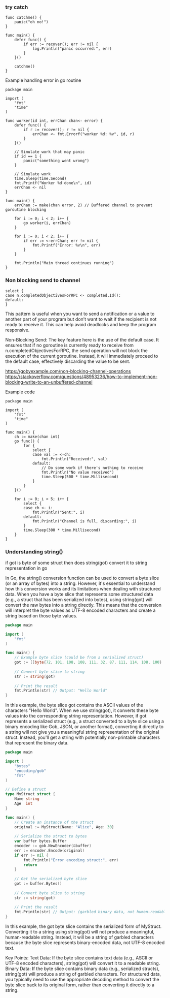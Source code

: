 


### try catch

```
func catchme() {
    panic("oh no!")
}

func main() {
    defer func() {
        if err := recover(); err != nil {
            log.Println("panic occurred:", err)
        }
    }()

    catchme()
}
```

Example handling error in go routine
```
package main

import (
	"fmt"
	"time"
)

func worker(id int, errChan chan<- error) {
	defer func() {
		if r := recover(); r != nil {
			errChan <- fmt.Errorf("worker %d: %v", id, r)
		}
	}()
	
	// Simulate work that may panic
	if id == 1 {
		panic("something went wrong")
	}
	
	// Simulate work
	time.Sleep(time.Second)
	fmt.Printf("Worker %d done\n", id)
	errChan <- nil
}

func main() {
	errChan := make(chan error, 2) // Buffered channel to prevent goroutine blocking

	for i := 0; i < 2; i++ {
		go worker(i, errChan)
	}

	for i := 0; i < 2; i++ {
		if err := <-errChan; err != nil {
			fmt.Printf("Error: %v\n", err)
		}
	}
	
	fmt.Println("Main thread continues running")
}

```





### Non blocking send to channel
```
select {
case n.completedObjectivesForRPC <- completed.Id():
default:
}
```
This pattern is useful when you want to send a notification or a value to another part of your program but don’t want to wait if the recipient is not ready to receive it. This can help avoid deadlocks and keep the program responsive.

Non-Blocking Send: The key feature here is the use of the default case. It ensures that if no goroutine is currently ready to receive from n.completedObjectivesForRPC, the send operation will not block the execution of the current goroutine. Instead, it will immediately proceed to the default case, effectively discarding the value to be sent.

<https://gobyexample.com/non-blocking-channel-operations>
<https://stackoverflow.com/questions/48953236/how-to-implement-non-blocking-write-to-an-unbuffered-channel>

Example code
```
package main

import (
	"fmt"
	"time"
)

func main() {
	ch := make(chan int)
	go func() {
		for {
			select {
			case val := <-ch:
				fmt.Println("Received:", val)
			default:
				// Do some work if there's nothing to receive
				fmt.Println("No value received")
				time.Sleep(500 * time.Millisecond)
			}
		}
	}()

	for i := 0; i < 5; i++ {
		select {
		case ch <- i:
			fmt.Println("Sent:", i)
		default:
			fmt.Println("Channel is full, discarding:", i)
		}
		time.Sleep(300 * time.Millisecond)
	}
}

```






### Understanding string()
if got is byte of some struct then does string(got) convert it to string representation in go 

In Go, the string() conversion function can be used to convert a byte slice (or an array of bytes) into a string. However, it's essential to understand how this conversion works and its limitations when dealing with structured data.
When you have a byte slice that represents some structured data (e.g., a struct that has been serialized into bytes), using string(got) will convert the raw bytes into a string directly. This means that the conversion will interpret the byte values as UTF-8 encoded characters and create a string based on those byte values.

```go
package main

import (
    "fmt"
)

func main() {
    // Example byte slice (could be from a serialized struct)
    got := []byte{72, 101, 108, 108, 111, 32, 87, 111, 114, 108, 100}
    
    // Convert byte slice to string
    str := string(got)
    
    // Print the result
    fmt.Println(str) // Output: "Hello World"
}

```
In this example, the byte slice got contains the ASCII values of the characters "Hello World". When we use string(got), it converts these byte values into the corresponding string representation.
However, if got represents a serialized struct (e.g., a struct converted to a byte slice using a binary encoding like Gob, JSON, or another format), converting it directly to a string will not give you a meaningful string representation of the original struct. Instead, you'll get a string with potentially non-printable characters that represent the binary data.
```go
package main

import (
    "bytes"
    "encoding/gob"
    "fmt"
)

// Define a struct
type MyStruct struct {
    Name string
    Age  int
}

func main() {
    // Create an instance of the struct
    original := MyStruct{Name: "Alice", Age: 30}
    
    // Serialize the struct to bytes
    var buffer bytes.Buffer
    encoder := gob.NewEncoder(&buffer)
    err := encoder.Encode(original)
    if err != nil {
        fmt.Println("Error encoding struct:", err)
        return
    }
    
    // Get the serialized byte slice
    got := buffer.Bytes()
    
    // Convert byte slice to string
    str := string(got)
    
    // Print the result
    fmt.Println(str) // Output: (garbled binary data, not human-readable)
}

```
In this example, the got byte slice contains the serialized form of MyStruct. Converting it to a string using string(got) will not produce a meaningful, human-readable string. Instead, it will be a string of garbled characters because the byte slice represents binary-encoded data, not UTF-8 encoded text.

Key Points:
Text Data: If the byte slice contains text data (e.g., ASCII or UTF-8 encoded characters), string(got) will convert it to a readable string.
Binary Data: If the byte slice contains binary data (e.g., serialized structs), string(got) will produce a string of garbled characters.
For structured data, you typically need to use the appropriate decoding method to convert the byte slice back to its original form, rather than converting it directly to a string.
